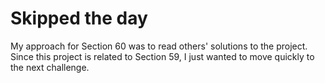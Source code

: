 # Skipped the day
My approach for Section 60 was to read others' solutions to the project. Since this project is related to Section 59, I just wanted to move quickly to the next challenge.

